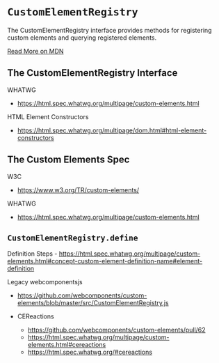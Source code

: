# `CustomElementRegistry`

The CustomElementRegistry interface provides methods for registering custom elements and querying registered elements.

[Read More on MDN](https://developer.mozilla.org/en-US/docs/Web/API/CustomElementRegistry)


## The CustomElementRegistry Interface

WHATWG
  - https://html.spec.whatwg.org/multipage/custom-elements.html

HTML Element Constructors
  - https://html.spec.whatwg.org/multipage/dom.html#html-element-constructors


## The Custom Elements Spec

W3C
  - https://www.w3.org/TR/custom-elements/

WHATWG
  - https://html.spec.whatwg.org/multipage/custom-elements.html


## `CustomElementRegistry.define`
  Definition Steps
    - https://html.spec.whatwg.org/multipage/custom-elements.html#concept-custom-element-definition-name#element-definition

Legacy webcomponentsjs
   - https://github.com/webcomponents/custom-elements/blob/master/src/CustomElementRegistry.js

   - CEReactions
     - https://github.com/webcomponents/custom-elements/pull/62
     - https://html.spec.whatwg.org/multipage/custom-elements.html#cereactions
     - https://html.spec.whatwg.org/#cereactions
